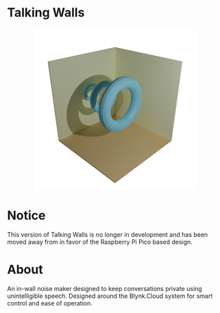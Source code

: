 # Talking Walls
<p align="center">
  <img src="images/talkingwall_35.png" />
</p>

# Notice

This version of Talking Walls is no longer in development and has been moved away from in favor of the Raspberry Pi Pico based design.

# About
An in-wall noise maker designed to keep conversations private using unintelligible speech. Designed around the Blynk.Cloud system for smart control and ease of operation.